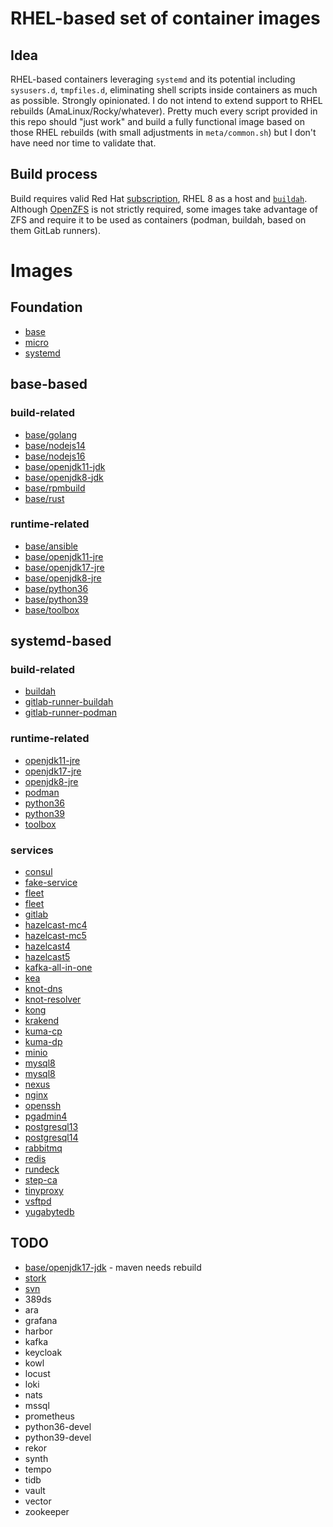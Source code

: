 # RHEL-based set of container images
## Idea
RHEL-based containers leveraging `systemd` and its potential including `sysusers.d`, `tmpfiles.d`, eliminating shell scripts inside containers as much as possible. Strongly opinionated. I do not intend to extend support to RHEL rebuilds (AmaLinux/Rocky/whatever). Pretty much every script provided in this repo should "just work" and build a fully functional image based on those RHEL rebuilds (with small adjustments in `meta/common.sh`) but I don't have need nor time to validate that.

## Build process
Build requires valid Red Hat [subscription](https://developers.redhat.com/), RHEL 8 as a host and [`buildah`](https://buildah.io/).
Although [OpenZFS](https://github.com/openzfs/zfs/) is not strictly required, some images take advantage of ZFS and require it to be used as containers (podman, buildah, based on them GitLab runners).

# Images
## Foundation
* [base](./base/README.md)
* [micro](./micro/README.md)
* [systemd](./systemd/README.md)

## base-based
### build-related
* [base/golang](./golang/README.md)
* [base/nodejs14](./nodejs14/README.md)
* [base/nodejs16](./nodejs16/README.md)
* [base/openjdk11-jdk](./openjdk10-jdk/README.md)
* [base/openjdk8-jdk](./openjdk8-jdk/README.md)
* [base/rpmbuild](./rpmbuild/README.md)
* [base/rust](./rust/README.md)

### runtime-related
* [base/ansible](./ansible/README.md)
* [base/openjdk11-jre](./openjdk10-jre/README.md)
* [base/openjdk17-jre](./openjdk17-jre/README.md)
* [base/openjdk8-jre](./openjdk8-jre/README.md)
* [base/python36](./python36/README.md)
* [base/python39](./python39/README.md)
* [base/toolbox](./toolbox/README.md)

## systemd-based
### build-related
* [buildah](./buildah/README.md)
* [gitlab-runner-buildah](./gitlab-runner-buildah/README.md)
* [gitlab-runner-podman](./gitlab-runner-podman/README.md)

### runtime-related
* [openjdk11-jre](./openjdk10-jre/README.md)
* [openjdk17-jre](./openjdk17-jre/README.md)
* [openjdk8-jre](./openjdk8-jre/README.md)
* [podman](./podman/README.md)
* [python36](./python36/README.md)
* [python39](./python39/README.md)
* [toolbox](./toolbox/README.md)

### services
* [consul](./consul/README.md)
* [fake-service](./fake-service/README.md)
* [fleet](./fleet/README.md)
* [fleet](./fleet/README.md)
* [gitlab](./gitlab/README.md)
* [hazelcast-mc4](./hazelcast-mc4/README.md)
* [hazelcast-mc5](./hazelcast-mc5/README.md)
* [hazelcast4](./hazelcast4/README.md)
* [hazelcast5](./hazelcast5/README.md)
* [kafka-all-in-one](./kafka-all-in-one/README.md)
* [kea](./kea/README.md)
* [knot-dns](./knot-dns/README.md)
* [knot-resolver](./knot-resolver/README.md)
* [kong](./kong/README.md)
* [krakend](./krakend/README.md)
* [kuma-cp](./kuma-cp/README.md)
* [kuma-dp](./kuma-dp/README.md)
* [minio](./minio/README.md)
* [mysql8](./mysql8/README.md)
* [mysql8](./mysql8/README.md)
* [nexus](./nexus/README.md)
* [nginx](./nginx/README.md)
* [openssh](./openssh/README.md)
* [pgadmin4](./pgadmin4/README.md)
* [postgresql13](./postgresql13/README.md)
* [postgresql14](./postgresql14/README.md)
* [rabbitmq](./rabbitmq/README.md)
* [redis](./redis/README.md)
* [rundeck](./rundeck/README.md)
* [step-ca](./step-ca/README.md)
* [tinyproxy](./tinyproxy/README.md)
* [vsftpd](./vsftpd/README.md)
* [yugabytedb](./yugabytedb/README.md)

## TODO
* [base/openjdk17-jdk](./openjdk17-jdk/README.md) - maven needs rebuild
* [stork](./stork/README.md)
* [svn](./svn/README.md)
* 389ds
* ara
* grafana
* harbor
* kafka
* keycloak
* kowl
* locust
* loki
* nats
* mssql
* prometheus
* python36-devel
* python39-devel
* rekor
* synth
* tempo
* tidb
* vault
* vector
* zookeeper
